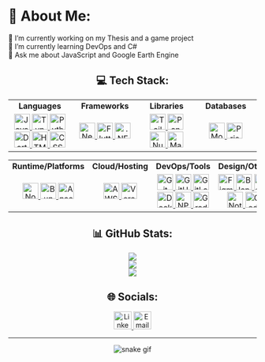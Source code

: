 <!-- trunk-ignore-all(prettier) -->

# 💫 About Me:

🔭 I’m currently working on my Thesis and a game project  
🧠 I’m currently learning DevOps and C#  
💬 Ask me about JavaScript and Google Earth Engine

<h2 align="center">💻 Tech Stack:</h2>

<table align="center">
<tr>
<td align="center" width="200"><strong>Languages</strong></td>
<td align="center" width="200"><strong>Frameworks</strong></td>
<td align="center" width="200"><strong>Libraries</strong></td>
<td align="center" width="200"><strong>Databases</strong></td>
</tr>
<tr>
<td align="center">
<a href="https://developer.mozilla.org/en-US/docs/Web/JavaScript" target="_blank" rel="noopener noreferrer">
<img src="https://raw.githubusercontent.com/ZiddanMalik/ZiddanMalik/refs/heads/main/public/icons/tech-stak/languages/javascript.svg" width="32" height="32" alt="JavaScript" />
</a>
<a href="https://www.typescriptlang.org/" target="_blank" rel="noopener noreferrer">
<img src="https://raw.githubusercontent.com/ZiddanMalik/ZiddanMalik/refs/heads/main/public/icons/tech-stak/languages/typescript.svg" width="32" height="32" alt="TypeScript" />
</a>
<a href="https://www.python.org/" target="_blank" rel="noopener noreferrer">
<img src="https://raw.githubusercontent.com/ZiddanMalik/ZiddanMalik/refs/heads/main/public/icons/tech-stak/languages/python.svg" width="32" height="32" alt="Python" />
</a>
<a href="https://dart.dev/" target="_blank" rel="noopener noreferrer">
<img src="https://raw.githubusercontent.com/ZiddanMalik/ZiddanMalik/refs/heads/main/public/icons/tech-stak/languages/dart.svg" width="32" height="32" alt="Dart" />
</a>
<a href="https://developer.mozilla.org/en-US/docs/Web/HTML" target="_blank" rel="noopener noreferrer">
<img src="https://raw.githubusercontent.com/ZiddanMalik/ZiddanMalik/refs/heads/main/public/icons/tech-stak/languages/html5.svg" width="32" height="32" alt="HTML5" />
</a>
<a href="https://developer.mozilla.org/en-US/docs/Web/CSS" target="_blank" rel="noopener noreferrer">
<img src="https://raw.githubusercontent.com/ZiddanMalik/ZiddanMalik/refs/heads/main/public/icons/tech-stak/languages/css.svg" width="32" height="32" alt="CSS3" />
</a>
</td>
<td align="center">
<a href="https://nextjs.org/" target="_blank" rel="noopener noreferrer">
<img src="https://raw.githubusercontent.com/ZiddanMalik/ZiddanMalik/refs/heads/main/public/icons/tech-stack/frameworks-platforns-libraries/nextjs.svg" width="32" height="32" alt="Next.js" />
</a>
<a href="https://flutter.dev/" target="_blank" rel="noopener noreferrer">
<img src="https://raw.githubusercontent.com/ZiddanMalik/ZiddanMalik/refs/heads/main/public/icons/tech-stack/frameworks-platforns-libraries/flutter.svg" width="32" height="32" alt="Flutter" />
</a>
<a href="https://dotnet.microsoft.com/" target="_blank" rel="noopener noreferrer">
<img src="https://raw.githubusercontent.com/ZiddanMalik/ZiddanMalik/refs/heads/main/public/icons/tech-stack/frameworks-platforns-libraries/dotnet.svg" width="32" height="32" alt=".NET" />
</a>
</td>
<td align="center">
<a href="https://tailwindcss.com/" target="_blank" rel="noopener noreferrer">
<img src="https://raw.githubusercontent.com/ZiddanMalik/ZiddanMalik/refs/heads/main/public/icons/tech-stack/frameworks-platforns-libraries/tailwindcss.svg" width="32" height="32" alt="Tailwind CSS" />
</a>
<a href="https://pandas.pydata.org/" target="_blank" rel="noopener noreferrer">
<img src="https://raw.githubusercontent.com/ZiddanMalik/ZiddanMalik/refs/heads/main/public/icons/tech-stack/ml-dl/pandas.svg" width="32" height="32" alt="Pandas" />
</a>
<a href="https://numpy.org/" target="_blank" rel="noopener noreferrer">
<img src="https://raw.githubusercontent.com/ZiddanMalik/ZiddanMalik/refs/heads/main/public/icons/tech-stack/ml-dl/numpy.svg" width="32" height="32" alt="NumPy" />
</a>
<a href="https://matplotlib.org/" target="_blank" rel="noopener noreferrer">
<img src="https://raw.githubusercontent.com/ZiddanMalik/ZiddanMalik/refs/heads/main/public/icons/tech-stack/ml-dl/matplotlib.svg" width="32" height="32" alt="Matplotlib" />
</a>
</td>
<td align="center">
<a href="https://www.mongodb.com/" target="_blank" rel="noopener noreferrer">
<img src="https://raw.githubusercontent.com/ZiddanMalik/ZiddanMalik/refs/heads/main/public/icons/tech-stack/database-orm/mongodb.svg" width="32" height="32" alt="MongoDB" />
</a>
<a href="https://www.prisma.io/" target="_blank" rel="noopener noreferrer">
<img src="https://raw.githubusercontent.com/ZiddanMalik/ZiddanMalik/refs/heads/main/public/icons/tech-stack/database-orm/prisma.svg" width="32" height="32" alt="Prisma" />
</a>
</td>
</tr>
</table>

<table align="center">
<tr>
<td align="center" width="200"><strong>Runtime/Platforms</strong></td>
<td align="center" width="200"><strong>Cloud/Hosting</strong></td>
<td align="center" width="200"><strong>DevOps/Tools</strong></td>
<td align="center" width="200"><strong>Design/Other</strong></td>
</tr>
<tr>
<td align="center">
<a href="https://nodejs.org/" target="_blank" rel="noopener noreferrer">
<img src="https://raw.githubusercontent.com/ZiddanMalik/ZiddanMalik/refs/heads/main/public/icons/tech-stack/frameworks-platforns-libraries/nodejs.svg" width="32" height="32" alt="Node.js" />
</a>
<a href="https://bun.sh/" target="_blank" rel="noopener noreferrer">
<img src="https://raw.githubusercontent.com/ZiddanMalik/ZiddanMalik/refs/heads/main/public/icons/tech-stack/frameworks-platforns-libraries/bun.svg" width="32" height="32" alt="Bun" />
</a>
<a href="https://www.anaconda.com/" target="_blank" rel="noopener noreferrer">
<img src="https://raw.githubusercontent.com/ZiddanMalik/ZiddanMalik/refs/heads/main/public/icons/tech-stack/frameworks-platforns-libraries/anaconda.svg" width="32" height="32" alt="Anaconda" />
</a>
</td>
<td align="center">
<a href="https://aws.amazon.com/" target="_blank" rel="noopener noreferrer">
<img src="https://raw.githubusercontent.com/ZiddanMalik/ZiddanMalik/refs/heads/main/public/icons/tech-stack/hosting-sass/aws.svg" width="32" height="32" alt="AWS" />
</a>
<a href="https://vercel.com/" target="_blank" rel="noopener noreferrer">
<img src="https://raw.githubusercontent.com/ZiddanMalik/ZiddanMalik/refs/heads/main/public/icons/tech-stack/hosting-sass/vercel.svg" width="32" height="32" alt="Vercel" />
</a>
</td>
<td align="center">
<a href="https://git-scm.com/" target="_blank" rel="noopener noreferrer">
<img src="https://raw.githubusercontent.com/ZiddanMalik/ZiddanMalik/refs/heads/main/public/icons/tech-stack/ci-cd-vcs/git.svg" width="32" height="32" alt="Git" />
</a>
<a href="https://github.com/" target="_blank" rel="noopener noreferrer">
<img src="https://raw.githubusercontent.com/ZiddanMalik/ZiddanMalik/refs/heads/main/public/icons/tech-stack/ci-cd-vcs/github.svg" width="32" height="32" alt="GitHub" />
</a>
<a href="https://gitlab.com/" target="_blank" rel="noopener noreferrer">
<img src="https://raw.githubusercontent.com/ZiddanMalik/ZiddanMalik/refs/heads/main/public/icons/tech-stack/ci-cd-vcs/gitlab.svg" width="32" height="32" alt="GitLab" />
</a>
<a href="https://www.docker.com/" target="_blank" rel="noopener noreferrer">
<img src="https://raw.githubusercontent.com/ZiddanMalik/ZiddanMalik/refs/heads/main/public/icons/tech-stack/ci-cd-vcs/docker.svg" width="32" height="32" alt="Docker" />
</a>
<a href="https://www.npmjs.com/" target="_blank" rel="noopener noreferrer">
<img src="https://raw.githubusercontent.com/ZiddanMalik/ZiddanMalik/refs/heads/main/public/icons/tech-stack/frameworks-platforns-libraries/npm.svg" width="32" height="32" alt="NPM" />
</a>
<a href="https://gradle.org/" target="_blank" rel="noopener noreferrer">
<img src="https://raw.githubusercontent.com/ZiddanMalik/ZiddanMalik/refs/heads/main/public/icons/tech-stack/other/gradle.svg" width="32" height="32" alt="Gradle" />
</a>
</td>
<td align="center">
<a href="https://www.figma.com/" target="_blank" rel="noopener noreferrer">
<img src="https://raw.githubusercontent.com/ZiddanMalik/ZiddanMalik/refs/heads/main/public/icons/tech-stack/design/figma.svg" width="32" height="32" alt="Figma" />
</a>
<a href="https://www.blender.org/" target="_blank" rel="noopener noreferrer">
<img src="https://raw.githubusercontent.com/ZiddanMalik/ZiddanMalik/refs/heads/main/public/icons/tech-stack/design/blender.svg" width="32" height="32" alt="Blender" />
</a>
<a href="https://www.canva.com/" target="_blank" rel="noopener noreferrer">
<img src="https://raw.githubusercontent.com/ZiddanMalik/ZiddanMalik/refs/heads/main/public/icons/tech-stack/design/canva.svg" width="32" height="32" alt="Canva" />
</a>
<a href="https://www.notion.so/" target="_blank" rel="noopener noreferrer">
<img src="https://raw.githubusercontent.com/ZiddanMalik/ZiddanMalik/refs/heads/main/public/icons/tech-stack/other/notion.svg" width="32" height="32" alt="Notion" />
</a>
<a href="https://godotengine.org/" target="_blank" rel="noopener noreferrer">
<img src="https://raw.githubusercontent.com/ZiddanMalik/ZiddanMalik/refs/heads/main/public/icons/tech-stack/other/godotengine.svg" width="32" height="32" alt="Godot" />
</a>
</td>
</tr>
</table>

<h2 align="center"> 📊 GitHub Stats:</h2>

<div align="center">
  <img src="https://nirzak-streak-stats.vercel.app/?user=ZiddanMalik&theme=radical&hide_border=false" /><br/>
  <img src="https://github-readme-stats.vercel.app/api?username=ZiddanMalik&theme=radical&hide_border=false&include_all_commits=true&count_private=true" /><br/>
  <img src="https://github-readme-stats.vercel.app/api/top-langs/?username=ZiddanMalik&theme=radical&hide_border=false&include_all_commits=true&count_private=true&layout=compact" />
</div>

<h2 align="center">🌐 Socials:</h2>

<div align="center">
  <a href="https://www.linkedin.com/in/zidanmalik" target="_blank" rel="noopener noreferrer">
    <img src="https://raw.githubusercontent.com/ZiddanMalik/ZiddanMalik/refs/heads/main/public/icons/socials/linkedin.svg" width="36" height="36" alt="LinkedIn" />
  </a>
  <a href="mailto:mziddanmalik@gmail.com">
    <img src="https://raw.githubusercontent.com/ZiddanMalik/ZiddanMalik/refs/heads/main/public/icons/socials/email.svg" width="36" height="36" alt="Email" />
  </a>
</div>

---

<div align="center">
  
  ![snake gif](https://github.com/ZiddanMalik/ZiddanMalik/blob/output/github-snake-dark.svg)
</div>

